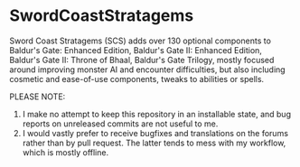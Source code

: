 # SwordCoastStratagems
Sword Coast Stratagems (SCS) adds over 130 optional components to Baldur's Gate: Enhanced Edition, Baldur's Gate II: Enhanced Edition, Baldur's Gate II: Throne of Bhaal, Baldur's Gate Trilogy, mostly focused around improving monster AI and encounter difficulties, but also including cosmetic and ease-of-use components, tweaks to abilities or spells.

PLEASE NOTE: 

1) I make no attempt to keep this repository in an installable state, and bug reports on unreleased commits are not useful to me.
2) I would vastly prefer to receive bugfixes and translations on the forums rather than by pull request. The latter tends to mess with my workflow, which is mostly offline.
